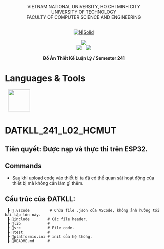 <div align="center">
VIETNAM NATIONAL UNIVERSITY, HO CHI MINH CITY
<br />
UNIVERSITY OF TECHNOLOGY
<br />
FACULTY OF COMPUTER SCIENCE AND ENGINEERING
<br />
<br />

[![N|Solid](https://upload.wikimedia.org/wikipedia/commons/thumb/d/de/HCMUT_official_logo.png/238px-HCMUT_official_logo.png)](https://www.hcmut.edu.vn/vi)
<br />
<br />
<img src="https://img.shields.io/github/last-commit/minhlight1306/OS_241_assignment_HCMUT?color=blue">
<br />
<img src="https://img.shields.io/github/languages/top/minhlight1306/ESP32?color=yellow&logo=c&logoColor=yellow">&emsp;<img src="https://img.shields.io/github/repo-size/minhlight1306/ESP32?color=orange&label=size&logo=git&logoColor=orange">
<br />

**Đồ Án Thiết Kế Luận Lý / Semester 241**
<br/>

</div>

# Languages & Tools

<img src="https://img.icons8.com/color/96/000000/c-programming.png" align="center" style="margin-left:10px;margin-bottom:5px;" width=70px/>

# DATKLL_241_L02_HCMUT

## Tiên quyết: Được nạp và thực thi trên ESP32.

## Commands
- Sau khi upload code vào thiết bị ta đã có thể quan sát hoạt động của thiết bị mà không cần làm gì thêm.

## Cấu trúc của ĐATKLL:
```
 ┣ 📂.vscode         # Chứa file .json của VSCode, không ảnh hưởng tới bài tập lớn này.
 ┣ 📂include        # Các file header.
 ┣ 📂lib            # 
 ┣ 📂src            # File code.
 ┣ 📂test           # 
 ┣ 📂platformio.ini # init của hệ thống.
 ┣ 📜README.md      #
```

